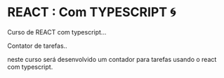 # REACT : Com TYPESCRIPT :cyclone:

Curso de REACT com typescript...

Contator de tarefas..

neste curso será desenvolvido um contador para tarefas usando o react com typescript.
